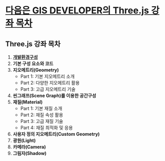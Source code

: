 # [다음은 GIS DEVELOPER의 Three.js 강좌 목차](https://youtu.be/ZGACJosABBw?si=3tCyo5vGcS_sJRBS)

## Three.js 강좌 목차

1. **[개발환경구성](https://youtu.be/ZGACJosABBw?si=e-kuVDnjderwFWLd)**
2. **기본 구성 요소와 코드**
3. **지오메트리(Geometry)**
   - Part 1: 기본 지오메트리 소개
   - Part 2: 다양한 지오메트리 활용
   - Part 3: 고급 지오메트리 기술
4. **씬그래프(Scene Graph)를 이용한 공간구성**
5. **재질(Material)**
   - Part 1: 기본 재질 소개
   - Part 2: 재질 속성 활용
   - Part 3: 고급 재질 기술
   - Part 4: 재질 최적화 및 응용
6. **사용자 정의 지오메트리(Custom Geometry)**
7. **광원(Light)**
8. **카메라(Camera)**
9. **그림자(Shadow)**
